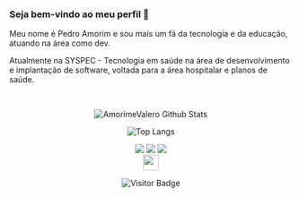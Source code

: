 ### Seja bem-vindo ao meu perfil 👋

Meu nome é Pedro Amorim e sou mais um fã da tecnologia e da educação, atuando na área como dev.

Atualmente na SYSPEC - Tecnologia em saúde na área de desenvolvimento e implantação de software, voltada para a área hospitalar e planos de saúde.

<br>

<!-- REDES SOCIAIS -->
<div align="center">

![AmorimeValero Github Stats](https://github-readme-stats.vercel.app/api?username=amorimevalero&count_private=true&show_icons=true&include_all_commits=true)

![Top Langs](https://github-readme-stats.vercel.app/api/top-langs/?username=amorimevalero&hide=TeX&layout=compact)

<a href="https://www.youtube.com/pedroamorim2652" target="_blank"><img src="https://img.shields.io/badge/YouTube-FF0000?style=for-the-badge&logo=youtube&logoColor=white" target="_blank"></a>
  <a href="https://instagram.com/pamorimsj" target="_blank"><img src="https://img.shields.io/badge/-Instagram-%23E4405F?style=for-the-badge&logo=instagram&logoColor=white" target="_blank"></a>
  <a href="https://www.linkedin.com/in/pedro-amorim-junior-4128a4123/" target="_blank"><img src="https://img.shields.io/badge/-LinkedIn-%230077B5?style=for-the-badge&logo=linkedin&logoColor=white" target="_blank"></a>  
   <a href="mailto:amorimevalero@gmail.com" target="_blank"><img src="https://play-lh.googleusercontent.com/D1Dz2BjPYev_oyksKXsdtAS66a_2Ql-sklpzTnwR9lqnDG_P5lAJEtfR70FudJ0XMA=s48-rw" style='width: 28px' target="_blank"></a>  

![Visitor Badge](https://visitor-badge.laobi.icu/badge?page_id=amorimevalero)  

</div>

